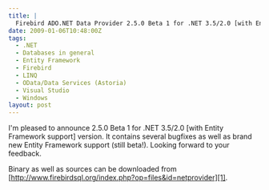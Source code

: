 ```yaml
---
title: |
  Firebird ADO.NET Data Provider 2.5.0 Beta 1 for .NET 3.5/2.0 [with Entity Framework support]
date: 2009-01-06T10:48:00Z
tags:
  - .NET
  - Databases in general
  - Entity Framework
  - Firebird
  - LINQ
  - OData/Data Services (Astoria)
  - Visual Studio
  - Windows
layout: post
---
```

I'm pleased to announce 2.5.0 Beta 1 for .NET 3.5/2.0 [with Entity Framework support] version. It contains several bugfixes as well as brand new Entity Framework support (still beta!). Looking forward to your feedback.

Binary as well as sources can be downloaded from [http://www.firebirdsql.org/index.php?op=files&id=netprovider][1].

[1]: http://www.firebirdsql.org/index.php?op=files&id=netprovider
